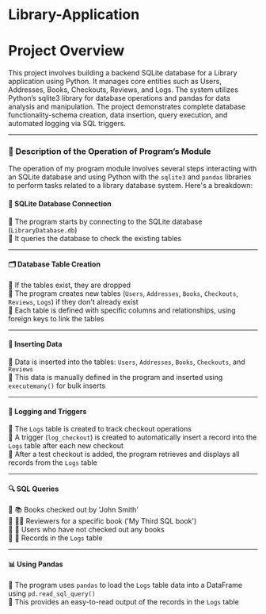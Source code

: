 # Library-Application
# Project Overview
This project involves building a backend SQLite database for a Library application using Python. It manages core entities such as Users, Addresses, Books, Checkouts, Reviews, and Logs. The system utilizes Python’s sqlite3 library for database operations and pandas for data analysis and manipulation. The project demonstrates complete database functionality-schema creation, data insertion, query execution, and automated logging via SQL triggers.

---

### 🧩 Description of the Operation of Program’s Module

The operation of my program module involves several steps interacting with an SQLite database and using Python with the `sqlite3` and `pandas` libraries to perform tasks related to a library database system. Here's a breakdown:


#### 🔗 SQLite Database Connection  
🔹 The program starts by connecting to the SQLite database (`LibraryDatabase.db`)  
🔹 It queries the database to check the existing tables  

---

#### 🗂️ Database Table Creation  
🔹 If the tables exist, they are dropped  
🔹 The program creates new tables (`Users`, `Addresses`, `Books`, `Checkouts`, `Reviews`, `Logs`) if they don't already exist  
🔹 Each table is defined with specific columns and relationships, using foreign keys to link the tables  

---

#### 📝 Inserting Data  
🔹 Data is inserted into the tables: `Users`, `Addresses`, `Books`, `Checkouts`, and `Reviews`  
🔹 This data is manually defined in the program and inserted using `executemany()` for bulk inserts  

---

#### 📌 Logging and Triggers  
🔹 The `Logs` table is created to track checkout operations  
🔹 A trigger (`log_checkout`) is created to automatically insert a record into the `Logs` table after each new checkout  
🔹 After a test checkout is added, the program retrieves and displays all records from the `Logs` table  

---

#### 🔍 SQL Queries  
🔹 📚 Books checked out by 'John Smith'  
🔹 🧑‍💼 Reviewers for a specific book ('My Third SQL book')  
🔹 🚫 Users who have not checked out any books  
🔹 🧾 Records in the `Logs` table  

---

#### 📊 Using Pandas  
🔹 The program uses `pandas` to load the `Logs` table data into a DataFrame using `pd.read_sql_query()`  
🔹 This provides an easy-to-read output of the records in the `Logs` table  
